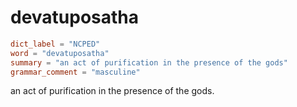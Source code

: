 # devatuposatha

``` toml
dict_label = "NCPED"
word = "devatuposatha"
summary = "an act of purification in the presence of the gods"
grammar_comment = "masculine"
```

an act of purification in the presence of the gods.

